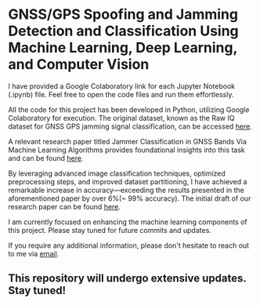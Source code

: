 # GNSS/GPS Spoofing and Jamming Detection and Classification Using Machine Learning, Deep Learning, and Computer Vision


I have provided a Google Colaboratory link for each Jupyter Notebook (.ipynb) file. Feel free to open the code files and run them effortlessly.

All the code for this project has been developed in Python, utilizing Google Colaboratory for execution.
The original dataset, known as the Raw IQ dataset for GNSS GPS jamming signal classification, can be accessed [here]( https://zenodo.org/records/4629685).

A relevant research paper titled Jammer Classification in GNSS Bands Via Machine Learning Algorithms provides foundational insights into this task and can be found [here](https://www.mdpi.com/1424-8220/19/22/4841). 

By leveraging advanced image classification techniques, optimized preprocessing steps, and improved dataset partitioning, I have achieved a remarkable increase in accuracy—exceeding the results presented in the aforementioned paper by over 6%(~ 99% accuracy).
The initial draft of our research paper can be found [here]().

I am currently focused on enhancing the machine learning components of this project. Please stay tuned for future commits and updates.

If you require any additional information, please don't hesitate to reach out to me via [email](alighdlcv2025@gmail.com).

## This repository will undergo extensive updates. Stay tuned!
